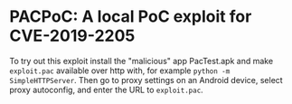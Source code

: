 # PACPoC: A local PoC exploit for CVE-2019-2205

To try out this exploit install the "malicious" app PacTest.apk and make `exploit.pac` available over http with, for example `python -m SimpleHTTPServer`. Then go to proxy settings on an Android device, select proxy autoconfig, and enter the URL to `exploit.pac`. 